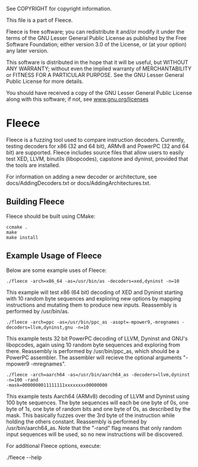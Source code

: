 See COPYRIGHT for copyright information.

This file is a part of Fleece.

Fleece is free software; you can redistribute it and/or modify it under the
terms of the GNU Lesser General Public License as published by the Free
Software Foundation; either version 3.0 of the License, or (at your option)
any later version.

This software is distributed in the hope that it will be useful, but WITHOUT 
ANY WARRANTY; without even the implied warranty of MERCHANTABILITY or FITNESS
FOR A PARTICULAR PURPOSE.  See the GNU Lesser General Public License for more
details.

You should have received a copy of the GNU Lesser General Public License
along with this software; if not, see www.gnu.org/licenses

# Fleece

Fleece is a fuzzing tool used to compare instruction decoders. Currently, testing decoders for
x86 (32 and 64 bit), ARMv8 and PowerPC (32 and 64 bit) are supported. Fleece includes source files
that allow users to easily test XED, LLVM, binutils (libopcodes), capstone and dyninst, provided
that the tools are installed.

For information on adding a new decoder or architecture, see docs/AddingDecoders.txt or
docs/AddingArchitectures.txt.

## Building Fleece

Fleece should be built using CMake:

```
ccmake .
make
make install
```


## Example Usage of Fleece

Below are some example uses of Fleece:

```
./fleece -arch=x86_64 -as=/usr/bin/as -decoders=xed,dyninst -n=10
```
This example will test x86 (64 bit) decoding of XED and Dyninst starting with 10 random byte
sequences and exploring new options by mapping instructions and mutating them to produce new
inputs. Reassembly is performed by /usr/bin/as.

```
./fleece -arch=ppc -as=/usr/bin/ppc_as -asopt=-mpower9,-mregnames -decoders=llvm,dyninst,gnu -n=10
```

This example tests 32 bit PowerPC decoding of LLVM, Dyninst and GNU's libopcodes, again using 10
random byte sequences and exploring from there. Reassembly is performed by /usr/bin/ppc\_as, which
should be a PowerPC assembler. The assembler will recieve the optional arguments "-mpower9
-mregnames".

```
./fleece -arch=aarch64 -as=/usr/bin/aarch64_as -decoders=llvm,dyninst -n=100 -rand
-mask=0000000011111111xxxxxxxx00000000
```

This example tests Aarch64 (ARMv8) decoding of LLVM and Dyninst using 100 byte sequences. The byte
sequences will each be one byte of 0s, one byte of 1s, one byte of random bits and one byte of 0s, as
described by the mask. This basically fuzzes over the 3rd byte of the instruction while holding the
others constant. Reassembly is performed by /usr/bin/aarch64\_as. Note that the "-rand" flag means
that only random input sequences will be used, so no new instructions will be discovered.

For additional Fleece options, execute:

./fleece --help

